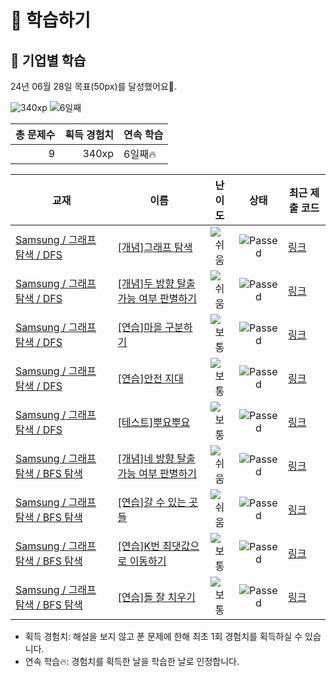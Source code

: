 # 📖 학습하기

## 🚀 기업별 학습
24년 06월 28일 목표(50px)를 달성했어요🥳.

![340xp](https://img.shields.io/badge/EXP-340xp-%235cb85c.svg?for-the-badge)
![6일째](https://img.shields.io/badge/연속학습-6일째-%23E34F26.svg?for-the-badge)

|총 문제수|획득 경험치|연속 학습|
|---:|---:|---|
9|340xp|6일째🔥|

|교재|이름|난이도|상태|최근 제출 코드|
|---|---|:---:|:---:|---|
|[Samsung / 그래프 탐색 / DFS](https://www.codetree.ai/missions?missionId=13)|[[개념]그래프 탐색](https://www.codetree.ai/missions/13/problems/graph-traversal)|![쉬움][easy]|![Passed][passed]|[링크](https://github.com/beomjunlim/codetree-TILs/blob/main/240628/%EA%B7%B8%EB%9E%98%ED%94%84%20%ED%83%90%EC%83%89/graph-traversal.cpp)|
|[Samsung / 그래프 탐색 / DFS](https://www.codetree.ai/missions?missionId=13)|[[개념]두 방향 탈출 가능 여부 판별하기](https://www.codetree.ai/missions/13/problems/determine-escapableness-with-2-ways)|![쉬움][easy]|![Passed][passed]|[링크](https://github.com/beomjunlim/codetree-TILs/blob/main/240628/%EB%91%90%20%EB%B0%A9%ED%96%A5%20%ED%83%88%EC%B6%9C%20%EA%B0%80%EB%8A%A5%20%EC%97%AC%EB%B6%80%20%ED%8C%90%EB%B3%84%ED%95%98%EA%B8%B0/determine-escapableness-with-2-ways.cpp)|
|[Samsung / 그래프 탐색 / DFS](https://www.codetree.ai/missions?missionId=13)|[[연습]마을 구분하기](https://www.codetree.ai/missions/13/problems/seperate-village)|![보통][medium]|![Passed][passed]|[링크](https://github.com/beomjunlim/codetree-TILs/blob/main/240628/%EB%A7%88%EC%9D%84%20%EA%B5%AC%EB%B6%84%ED%95%98%EA%B8%B0/seperate-village.cpp)|
|[Samsung / 그래프 탐색 / DFS](https://www.codetree.ai/missions?missionId=13)|[[연습]안전 지대](https://www.codetree.ai/missions/13/problems/comfort-zone)|![보통][medium]|![Passed][passed]|[링크](https://github.com/beomjunlim/codetree-TILs/blob/main/240628/%EC%95%88%EC%A0%84%20%EC%A7%80%EB%8C%80/comfort-zone.cpp)|
|[Samsung / 그래프 탐색 / DFS](https://www.codetree.ai/missions?missionId=13)|[[테스트]뿌요뿌요](https://www.codetree.ai/missions/13/problems/puyo-puyo)|![보통][medium]|![Passed][passed]|[링크](https://github.com/beomjunlim/codetree-TILs/blob/main/240628/%EB%BF%8C%EC%9A%94%EB%BF%8C%EC%9A%94/puyo-puyo.cpp)|
|[Samsung / 그래프 탐색 / BFS 탐색](https://www.codetree.ai/missions?missionId=13)|[[개념]네 방향 탈출 가능 여부 판별하기](https://www.codetree.ai/missions/13/problems/determine-escapableness-with-4-ways)|![쉬움][easy]|![Passed][passed]|[링크](https://github.com/beomjunlim/codetree-TILs/blob/main/240628/%EB%84%A4%20%EB%B0%A9%ED%96%A5%20%ED%83%88%EC%B6%9C%20%EA%B0%80%EB%8A%A5%20%EC%97%AC%EB%B6%80%20%ED%8C%90%EB%B3%84%ED%95%98%EA%B8%B0/determine-escapableness-with-4-ways.cpp)|
|[Samsung / 그래프 탐색 / BFS 탐색](https://www.codetree.ai/missions?missionId=13)|[[연습]갈 수 있는 곳들](https://www.codetree.ai/missions/13/problems/places-can-go)|![쉬움][easy]|![Passed][passed]|[링크](https://github.com/beomjunlim/codetree-TILs/blob/main/240628/%EA%B0%88%20%EC%88%98%20%EC%9E%88%EB%8A%94%20%EA%B3%B3%EB%93%A4/places-can-go.cpp)|
|[Samsung / 그래프 탐색 / BFS 탐색](https://www.codetree.ai/missions?missionId=13)|[[연습]K번 최댓값으로 이동하기](https://www.codetree.ai/missions/13/problems/move-to-max-k-times)|![보통][medium]|![Passed][passed]|[링크](https://github.com/beomjunlim/codetree-TILs/blob/main/240628/K%EB%B2%88%20%EC%B5%9C%EB%8C%93%EA%B0%92%EC%9C%BC%EB%A1%9C%20%EC%9D%B4%EB%8F%99%ED%95%98%EA%B8%B0/move-to-max-k-times.cpp)|
|[Samsung / 그래프 탐색 / BFS 탐색](https://www.codetree.ai/missions?missionId=13)|[[연습]돌 잘 치우기](https://www.codetree.ai/missions/13/problems/clear-stones-well)|![보통][medium]|![Passed][passed]|[링크](https://github.com/beomjunlim/codetree-TILs/blob/main/240628/%EB%8F%8C%20%EC%9E%98%20%EC%B9%98%EC%9A%B0%EA%B8%B0/clear-stones-well.cpp)|


* 획득 경험치: 해설을 보지 않고 푼 문제에 한해 최초 1회 경험치를 획득하실 수 있습니다.
* 연속 학습🔥: 경험치를 획득한 날을 학습한 날로 인정합니다.










[b5]: https://img.shields.io/badge/Bronze_5-%235D3E31.svg
[b4]: https://img.shields.io/badge/Bronze_4-%235D3E31.svg
[b3]: https://img.shields.io/badge/Bronze_3-%235D3E31.svg
[b2]: https://img.shields.io/badge/Bronze_2-%235D3E31.svg
[b1]: https://img.shields.io/badge/Bronze_1-%235D3E31.svg
[s5]: https://img.shields.io/badge/Silver_5-%23394960.svg
[s4]: https://img.shields.io/badge/Silver_4-%23394960.svg
[s3]: https://img.shields.io/badge/Silver_3-%23394960.svg
[s2]: https://img.shields.io/badge/Silver_2-%23394960.svg
[s1]: https://img.shields.io/badge/Silver_1-%23394960.svg
[g5]: https://img.shields.io/badge/Gold_5-%23FFC433.svg
[g4]: https://img.shields.io/badge/Gold_4-%23FFC433.svg
[g3]: https://img.shields.io/badge/Gold_3-%23FFC433.svg
[g2]: https://img.shields.io/badge/Gold_2-%23FFC433.svg
[g1]: https://img.shields.io/badge/Gold_1-%23FFC433.svg
[p5]: https://img.shields.io/badge/Platinum_5-%2376DDD8.svg
[p4]: https://img.shields.io/badge/Platinum_4-%2376DDD8.svg
[p3]: https://img.shields.io/badge/Platinum_3-%2376DDD8.svg
[p2]: https://img.shields.io/badge/Platinum_2-%2376DDD8.svg
[p1]: https://img.shields.io/badge/Platinum_1-%2376DDD8.svg
[passed]: https://img.shields.io/badge/Passed-%23009D27.svg
[failed]: https://img.shields.io/badge/Failed-%23D24D57.svg
[easy]: https://img.shields.io/badge/쉬움-%235cb85c.svg?for-the-badge
[medium]: https://img.shields.io/badge/보통-%23FFC433.svg?for-the-badge
[hard]: https://img.shields.io/badge/어려움-%23D24D57.svg?for-the-badge